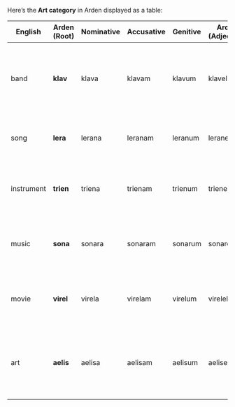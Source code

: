 
Here’s the **Art category** in Arden displayed as a table:

| English | Arden (Root) | Nominative | Accusative | Genitive | Arden (Adjective) | Arden (Noun) | Notes / Etymology |
| ----- | ----- | ----- | ----- | ----- | ----- | ----- | ----- |
| band | **klav** | klava | klavam | klavum | klavel | klav | Evokes unity and rhythm; short, punchy consonants for group cohesion |
| song | **lera** | lerana | leranam | leranum | leranel | lera | Derived from 'lyric' and 'aura'; light and melodic |
| instrument | **trien** | triena | trienam | trienum | trienel | trien | Rooted in 'tool' and 'tone'; practical and harmonic |
| music | **sona** | sonara | sonaram | sonarum | sonarel | sona | From Latin 'sonus'; denotes sound and emotional tone |
| movie | **virel** | virela | virelam | virelum | virelel | virel | Rooted in 'vision' and 'reel'; modern and flowing |
| art | **aelis** | aelisa | aelisam | aelisum | aelisel | aelis | Evokes elegance and creativity; inspired by 'aether' and 'elis' (grace) |

